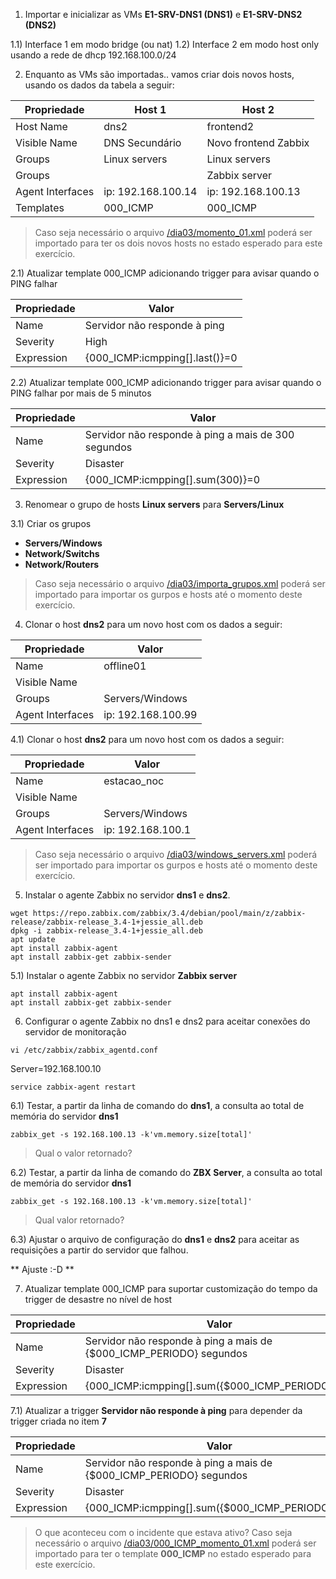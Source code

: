 1) Importar e inicializar as VMs **E1-SRV-DNS1 (DNS1)** e **E1-SRV-DNS2 (DNS2)**

1.1) Interface 1 em modo bridge (ou nat)
1.2) Interface 2 em modo host only usando a rede de dhcp 192.168.100.0/24

2) Enquanto as VMs são importadas.. vamos criar dois novos hosts, usando os dados da tabela a seguir:

| Propriedade        | Host 1             | Host 2               |
| ------------------ | ------------------ | -------------------- |
| Host Name          | dns2               | frontend2            |
| Visible Name       | DNS Secundário     | Novo frontend Zabbix |
| Groups             | Linux servers      | Linux servers        |
| Groups             |                    | Zabbix server        |
| Agent Interfaces   | ip: 192.168.100.14 | ip: 192.168.100.13   |
| Templates          | 000_ICMP           | 000_ICMP             |

> Caso seja necessário o arquivo [/dia03/momento_01.xml](/dia03/momento_01.xml) poderá ser importado para ter os dois novos hosts no estado esperado para este exercício.

2.1) Atualizar template 000_ICMP adicionando trigger para avisar quando o PING falhar

| Propriedade        | Valor                             |
| ------------------ | --------------------------------- |
| Name               | Servidor não responde à ping      |
| Severity           | High                              |
| Expression         | {000_ICMP:icmpping[].last()}=0    |

2.2) Atualizar template 000_ICMP adicionando trigger para avisar quando o PING falhar por mais de 5 minutos

| Propriedade        | Valor                                                    |
| ------------------ | -------------------------------------------------------- |
| Name               | Servidor não responde à ping a mais de 300 segundos      |
| Severity           | Disaster                                                 |
| Expression         | {000_ICMP:icmpping[].sum(300)}=0                         |

3) Renomear o grupo de hosts **Linux servers** para **Servers/Linux**

3.1) Criar os grupos
* **Servers/Windows**
* **Network/Switchs**
* **Network/Routers**

> Caso seja necessário o arquivo [/dia03/importa_grupos.xml](/dia03/importa_grupos.xml) poderá ser importado para importar os gurpos e hosts até o momento deste exercício.

4) Clonar o host **dns2** para um novo host com os dados a seguir:

| Propriedade        | Valor                             |
| ------------------ | --------------------------------- |
| Name               | offline01                         |
| Visible Name       |                                   |
| Groups             | Servers/Windows                   |
| Agent Interfaces   | ip: 192.168.100.99                |


4.1) Clonar o host **dns2** para um novo host com os dados a seguir:

| Propriedade        | Valor                             |
| ------------------ | --------------------------------- |
| Name               | estacao_noc                       |
| Visible Name       |                                   |
| Groups             | Servers/Windows                   |
| Agent Interfaces   | ip: 192.168.100.1                 |

> Caso seja necessário o arquivo [/dia03/windows_servers.xml](/dia03/windows_servers.xml) poderá ser importado para importar os gurpos e hosts até o momento deste exercício.

5) Instalar o agente Zabbix no servidor **dns1** e **dns2**.
```
wget https://repo.zabbix.com/zabbix/3.4/debian/pool/main/z/zabbix-release/zabbix-release_3.4-1+jessie_all.deb
dpkg -i zabbix-release_3.4-1+jessie_all.deb
apt update
apt install zabbix-agent
apt install zabbix-get zabbix-sender
```

5.1) Instalar o agente Zabbix no servidor **Zabbix server**
```
apt install zabbix-agent
apt install zabbix-get zabbix-sender
```

6) Configurar o agente Zabbix no dns1 e dns2 para aceitar conexões do servidor de monitoração

```
vi /etc/zabbix/zabbix_agentd.conf
```
Server=192.168.100.10
```
service zabbix-agent restart
```

6.1) Testar, a partir da linha de comando do **dns1**, a consulta ao total de memória do servidor **dns1** 

```
zabbix_get -s 192.168.100.13 -k'vm.memory.size[total]'
```
> Qual o valor retornado?

6.2) Testar, a partir da linha de comando do **ZBX Server**, a consulta ao total de memória do servidor **dns1** 

```
zabbix_get -s 192.168.100.13 -k'vm.memory.size[total]'
```
> Qual valor retornado?

6.3) Ajustar o arquivo de configuração do **dns1** e **dns2** para aceitar as requisições a partir do servidor que falhou.

** Ajuste :-D ** 

7) Atualizar template 000_ICMP para suportar customização do tempo da trigger de desastre no nível de host

| Propriedade        | Valor                                                                    |
| ------------------ | ------------------------------------------------------------------------ |
| Name               | Servidor não responde à ping a mais de {$000_ICMP_PERIODO} segundos      |
| Severity           | Disaster                                                                 |
| Expression         | {000_ICMP:icmpping[].sum({$000_ICMP_PERIODO})}=0                         |

7.1) Atualizar a trigger **Servidor não responde à ping** para depender da trigger criada no item **7**

| Propriedade        | Valor                                                                    |
| ------------------ | ------------------------------------------------------------------------ |
| Name               | Servidor não responde à ping a mais de {$000_ICMP_PERIODO} segundos      |
| Severity           | Disaster                                                                 |
| Expression         | {000_ICMP:icmpping[].sum({$000_ICMP_PERIODO})}=0                         |

> O que aconteceu com o incidente que estava ativo?
> Caso seja necessário o arquivo [/dia03/000_ICMP_momento_01.xml](/dia03/000_ICMP_momento_01.xml) poderá ser importado para ter o template **000_ICMP** no estado esperado para este exercício.



